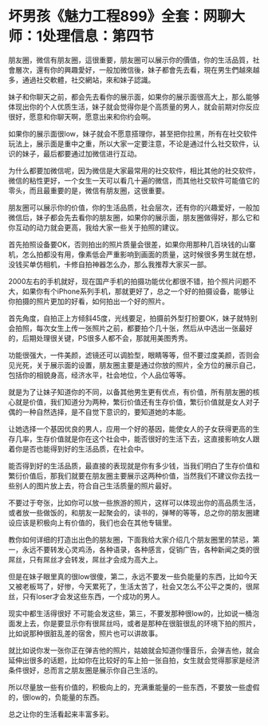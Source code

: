 # 坏男孩《魅力工程899》全套：网聊大师：1处理信息：第四节

朋友圈，微信有朋友圈，這很重要，朋友圈可以展示你的價值，你的生活品質，社會層次，還有你的興趣愛好，一般加微信後，妹子都會先去看，現在男生們越來越多，通過社交軟體，社交網站，來和妹子認識。

妹子和你聊天之前，都会先去看你的展示面，如果你的展示面很高大上，那么能够体现出你的个人优质生活，妹子就会觉得你是个高质量的男人，就会前期对你反应很好，愿意和你聊天啊，愿意出来和你约会啊。

如果你的展示面很low，妹子就会不愿意搭理你，甚至把你拉黑，所有在社交软件玩法上，展示面是重中之重，所以大家一定要注意，不论是通过什么社交软件，认识的妹子，最后都要通过加微信进行互动。

为什么都要加微信呢，因为微信是大家最常用的社交软件，相比其他的社交软件，微信的粘性更好，一个女生一天可以看几十遍的微信，而其他社交软件可能值它的零头，而且最重要的是，微信有朋友圈，这很重要。

朋友圈可以展示你的价值，你的生活品质，社会层次，还有你的兴趣爱好，一般加微信后，妹子都会先去看你的朋友圈，如果你的展示面，朋友圈做得好，那么它和你互动的动力就会更高，我给大家一些关于拍照的建议。

首先拍照设备要OK，否则拍出的照片质量会很差，如果你用那种几百块钱的山寨机，怎么拍都没有用，像素低会严重影响到画面的质量，这时候很多男生就在想，没钱买单仿相机，卡修自拍神器怎么办，那么我推荐大家买一部。

2000左右的手机就好，现在国产手机的拍摄功能优化都很不错，拍个照片问题不大，如果你有个iPhone系列手机，那就更好了，总之一个好的拍摄设备，能够让你拍摄的照片更加的好看，如何拍出一个好的照片。

首先角度，自拍正上方倾斜45度，光线要足，拍摄前外型打扮要OK，妹子就特别会拍照，每次女生上传一张照片之前，都要拍个几十张，然后从中选出一张最好的，后期处理很关键，PS很多人都不会，那就用美图秀秀。

功能很强大，一件美颜，滤镜还可以调脸型，眼睛等等，但不要过度美颜，否则会见光死，关于展示面的设置，朋友圈主要是通过你放的照片，全方位的展示自己，包括你的相貌身高，经济水平，社会地位，个人品位等等。

就是为了让妹子知道你的不同，以备其他男生更有优点，有价值，所有朋友圈的核心就是价值，我们知道分为两种，繁衍价值还有生存价值，繁衍价值就是女人对子偶的一种自然选择，是不自觉下意识的，要知道她的本能。

让她选择一个基因优良的男人，应用一个好的基因，能使女人的子女获得更高的生存几率，生存价值就是你在这个社会中，能否很好的生活下去，这直接影响女人跟着你是否也能得到好的生活品质，在社会中。

能否得到好的生活品质，最直接的表现就是你有多少钱，当我们明白了生存价值和繁衍价值后，那我们就要在朋友圈主要展示这两种价值，当然我们不建议你去找一些别人的图片放上去，符合自己生活质量的照片最好。

不要过于夸张，比如你可以放一些旅游的照片，这样可以体现出你的高品质生活，或者放一些做饭的，和朋友一起聚会的，读书的，弹琴的等等，总之你的朋友圈建设应该是积极向上有价值的，我们也会在其他专辑里。

教你如何详细的打造出出色的朋友圈，下面我给大家介绍几个朋友圈里的禁忌，第一，永远不要转发心灵鸡汤，各种语录，各种感言，促销广告，各种新闻之类的很屌丝，只有屌丝才会转发，屌丝才会成为高大上。

但是在妹子眼里真的很low很傻，第二，永远不要发一些负能量的东西，比如今天又被老板骂了，好惨，今天累死了，生活太苦了，社会又怎么不公平之类的，很屌丝，只有loser才会发这些东西，一个成功的男人。

现实中都生活得很好 不可能会发这些，第三，不要发那种很low的，比如说一桶泡面发上去，你是要显示你有很屌丝吗，或者是那种在很脏很乱的环境下拍的照片，比如说那种很脏乱差的宿舍，照片也可以讲故事。

就比如说你发一张你正在弹吉他的照片，姑娘就会知道你懂音乐，会弹吉他，就会延伸出很多的话题，比如你在比较好的车上拍一张自拍，女生就会觉得那家是经济条件很好，总而言之朋友圈是展示你自己生活的。

所以尽量放一些有价值的，积极向上的，充满重能量的一些东西，不要放一些虚假的，很low的，负能量的东西。

总之让你的生活看起来丰富多彩。